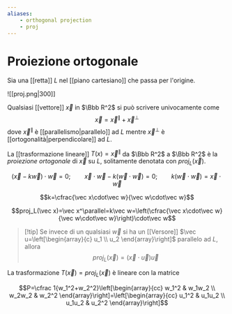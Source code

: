 ```yaml
---
aliases: 
    - orthogonal projection
    - proj
---
```


# Proiezione ortogonale

Sia una [[retta]] $L$ nel [[piano cartesiano]] che passa per l'origine.

![[proj.png|300]] 

Qualsiasi [[vettore]] $\vec x$ in $\Bbb R^2$ si può scrivere univocamente come $$\vec x =\vec x^\parallel + \vec x^\perp$$ dove $\vec x^\parallel$ è [[parallelismo|parallelo]] ad $L$ mentre $\vec x^\perp$ è [[ortogonalità|perpendicolare]] ad $L$.


La [[trasformazione lineare]] $T(x)=\vec x^\parallel$ da $\Bbb R^2$ a $\Bbb R^2$ è la _proiezione ortogonale_ di $\vec x$ su $L$, solitamente denotata con $proj_L(\vec x)$.

$$(\vec x-k\vec w)\cdot\vec w=0;\qquad\vec x\cdot\vec w-k(\vec w\cdot\vec w)=0;\qquad k(\vec w\cdot\vec w)=\vec x\cdot\vec w$$

$$k=\cfrac{\vec x\cdot\vec w}{\vec w\cdot\vec w}$$

$$proj_L(\vec x)=\vec x^\parallel=k\vec w=\left(\cfrac{\vec x\cdot\vec w}{\vec w\cdot\vec w}\right)\cdot\vec w$$

> [!tip] Se invece di un qualsiasi $\vec w$ si ha un [[Versore]] $\vec u=\left[\begin{array}{c} u_1 \\ u_2 \end{array}\right]$ parallelo ad $L$, allora
> $$proj_L(\vec x)=(\vec x\cdot\vec u)\vec u$$

La trasformazione $T(\vec x)=proj_L(\vec x)$ è lineare con la matrice

$$P=\cfrac 1{w_1^2+w_2^2}\left[\begin{array}{cc} w_1^2 & w_1w_2 \\ w_2w_2 & w_2^2 \end{array}\right]=\left[\begin{array}{cc} u_1^2 & u_1u_2 \\ u_1u_2 & u_2^2 \end{array}\right]$$